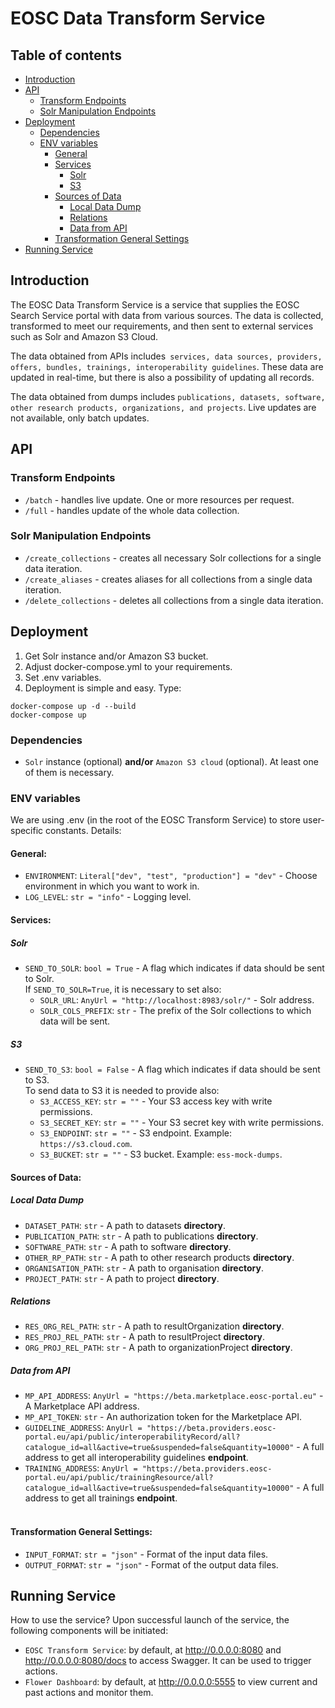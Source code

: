 # EOSC Data Transform Service
## Table of contents
- [Introduction](#introduction) 
- [API](#api)
  - [Transform Endpoints](#transform-endpoints)
  - [Solr Manipulation Endpoints](#solr-manipulation-endpoints)
- [Deployment](#deployment)
  - [Dependencies](#dependencies) 
  - [ENV variables](#env-variables)
    - [General](#general)
    - [Services](#services)
      - [Solr](#solr)
      - [S3](#s3)
    - [Sources of Data](#sources-of-data)
      - [Local Data Dump](#local-data-dump)
      - [Relations](#relations)
      - [Data from API](#data-from-api)
    - [Transformation General Settings](#transformation-general-settings)
- [Running Service](#running-service)

## Introduction

The EOSC Data Transform Service is a service that supplies the EOSC Search Service portal with data from various sources. The data is collected, transformed to meet our requirements, and then sent to external services such as Solr and Amazon S3 Cloud.

The data obtained from APIs includes` services, data sources, providers, offers, bundles, trainings, interoperability guidelines`. These data are updated in real-time, but there is also a possibility of updating all records.

The data obtained from dumps includes `publications, datasets, software, other research products, organizations, and projects`. Live updates are not available, only batch updates.

## API
### Transform Endpoints
- `/batch` - handles live update. One or more resources per request.
- `/full` - handles update of the whole data collection.

### Solr Manipulation Endpoints
- `/create_collections` - creates all necessary Solr collections for a single data iteration.
- `/create_aliases` - creates aliases for all collections from a single data iteration.
- `/delete_collections` - deletes all collections from a single data iteration. 

## Deployment
1) Get Solr instance and/or Amazon S3 bucket.
2) Adjust docker-compose.yml to your requirements.
3) Set .env variables.
4) Deployment is simple and easy. Type:
```shell
docker-compose up -d --build
docker-compose up
```
### Dependencies
- `Solr` instance (optional) **and/or** `Amazon S3 cloud` (optional). At least one of them is necessary. 

### ENV variables
We are using .env (in the root of the EOSC Transform Service) to store user-specific constants. Details:
#### General:
- `ENVIRONMENT`: `Literal["dev", "test", "production"] = "dev"` - Choose environment in which you want to work in.
- `LOG_LEVEL`: `str = "info"` - Logging level.

#### Services:
##### Solr
- `SEND_TO_SOLR`: `bool = True` -  A flag which indicates if data should be sent to Solr.
  <br> If `SEND_TO_SOLR=True`, it is necessary to set also:
  - `SOLR_URL`: `AnyUrl = "http://localhost:8983/solr/"` - Solr address.
  - `SOLR_COLS_PREFIX`: `str` - The prefix of the Solr collections to which data will be sent.

##### S3
- `SEND_TO_S3`: `bool = False` - A flag which indicates if data should be sent to S3.
  <br> To send data to S3 it is needed to provide also:
  - `S3_ACCESS_KEY`: `str = ""` - Your S3 access key with write permissions.
  - `S3_SECRET_KEY`: `str = ""` - Your S3 secret key with write permissions.
  - `S3_ENDPOINT`: `str = ""` - S3 endpoint. Example: `https://s3.cloud.com`.
  - `S3_BUCKET`: `str = ""` - S3 bucket. Example: `ess-mock-dumps`.

#### Sources of Data:
##### Local Data Dump
- `DATASET_PATH`: `str` - A path to datasets **directory**.
- `PUBLICATION_PATH`: `str` - A path to publications **directory**.
- `SOFTWARE_PATH`: `str` - A path to software **directory**.
- `OTHER_RP_PATH`: `str` - A path to other research products **directory**.
- `ORGANISATION_PATH`: `str` - A path to organisation **directory**.
- `PROJECT_PATH`: `str` - A path to project **directory**.

##### Relations
- `RES_ORG_REL_PATH`: `str` - A path to resultOrganization **directory**.
- `RES_PROJ_REL_PATH`: `str` - A path to resultProject **directory**.
- `ORG_PROJ_REL_PATH`: `str` - A path to organizationProject **directory**.

##### Data from API
- `MP_API_ADDRESS`: `AnyUrl = "https://beta.marketplace.eosc-portal.eu"` - A Marketplace API address.
- `MP_API_TOKEN`: `str` - An authorization token for the Marketplace API.
- `GUIDELINE_ADDRESS`: `AnyUrl = "https://beta.providers.eosc-portal.eu/api/public/interoperabilityRecord/all?catalogue_id=all&active=true&suspended=false&quantity=10000"` - A full address to get all interoperability guidelines **endpoint**.
- `TRAINING_ADDRESS`: `AnyUrl = "https://beta.providers.eosc-portal.eu/api/public/trainingResource/all?catalogue_id=all&active=true&suspended=false&quantity=10000"` - A full address to get all trainings **endpoint**.
<br></br>

#### Transformation General Settings:
- `INPUT_FORMAT`: `str = "json"` - Format of the input data files.
- `OUTPUT_FORMAT`: `str = "json"` - Format of the output data files.

## Running Service
How to use the service? Upon successful launch of the service, the following components will be initiated:
- `EOSC Transform Service`: by default, at http://0.0.0.0:8080 and http://0.0.0.0:8080/docs to access Swagger. It can be used to trigger actions.
- `Flower Dashboard`: by default, at http://0.0.0.0:5555 to view current and past actions and monitor them.